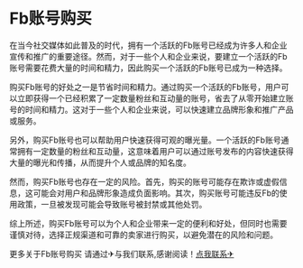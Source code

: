 # Fb账号购买

在当今社交媒体如此普及的时代，拥有一个活跃的Fb账号已经成为许多人和企业宣传和推广的重要途径。然而，对于一些个人和企业来说，要建立一个活跃的Fb账号需要花费大量的时间和精力，因此购买一个活跃的Fb账号已成为一种选择。

购买Fb账号的好处之一是节省时间和精力。通过购买一个活跃的Fb账号，用户可以立即获得一个已经积累了一定数量粉丝和互动量的账号，省去了从零开始建立账号的时间和精力。这对于一些个人和企业来说，可以快速建立品牌形象和推广产品或服务。

另外，购买Fb账号也可以帮助用户快速获得可观的曝光量。一个活跃的Fb账号通常拥有一定数量的粉丝和互动量，这意味着用户可以通过账号发布的内容快速获得大量的曝光和传播，从而提升个人或品牌的知名度。

然而，购买Fb账号也存在一定的风险。首先，购买的账号可能存在欺诈或虚假信息，这可能会对用户和品牌形象造成负面影响。其次，购买账号可能违反Fb的使用政策，一旦被发现可能会导致账号被封禁或其他处罚。

综上所述，购买Fb账号可以为个人和企业带来一定的便利和好处，但同时也需要谨慎对待，选择正规渠道和可靠的卖家进行购买，以避免潜在的风险和问题。

更多关于Fb账号购买 请通过✈与我们联系,感谢阅读！[点我联系✈](https://ad.G208.com)
